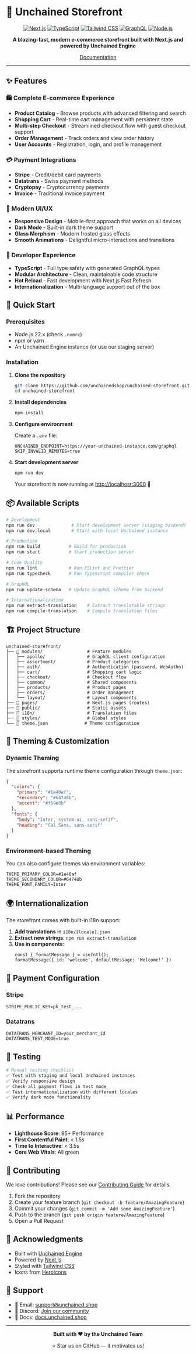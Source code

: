 # 🚀 Unchained Storefront

<div align="center">
  
  [![Next.js](https://img.shields.io/badge/Next.js%2015-black?style=for-the-badge&logo=next.js&logoColor=white)](https://nextjs.org/)
  [![TypeScript](https://img.shields.io/badge/TypeScript-007ACC?style=for-the-badge&logo=typescript&logoColor=white)](https://www.typescriptlang.org/)
  [![Tailwind CSS](https://img.shields.io/badge/Tailwind%20CSS%20v4-38B2AC?style=for-the-badge&logo=tailwind-css&logoColor=white)](https://tailwindcss.com/)
  [![GraphQL](https://img.shields.io/badge/GraphQL-E10098?style=for-the-badge&logo=graphql&logoColor=white)](https://graphql.org/)
  [![Node.js](https://img.shields.io/badge/Node.js%2022-339933?style=for-the-badge&logo=node.js&logoColor=white)](https://nodejs.org/)

  **A blazing-fast, modern e-commerce storefront built with Next.js and powered by Unchained Engine**

  [Documentation](https://docs.unchained.shop)

</div>

---

## ✨ Features

### 🛍️ Complete E-commerce Experience
- **Product Catalog** - Browse products with advanced filtering and search
- **Shopping Cart** - Real-time cart management with persistent state
- **Multi-step Checkout** - Streamlined checkout flow with guest checkout support
- **Order Management** - Track orders and view order history
- **User Accounts** - Registration, login, and profile management

### 💳 Payment Integrations
- **Stripe** - Credit/debit card payments
- **Datatrans** - Swiss payment methods
- **Cryptopay** - Cryptocurrency payments
- **Invoice** - Traditional invoice payment

### 🎨 Modern UI/UX
- **Responsive Design** - Mobile-first approach that works on all devices
- **Dark Mode** - Built-in dark theme support
- **Glass Morphism** - Modern frosted glass effects
- **Smooth Animations** - Delightful micro-interactions and transitions

### 🔧 Developer Experience
- **TypeScript** - Full type safety with generated GraphQL types
- **Modular Architecture** - Clean, maintainable code structure
- **Hot Reload** - Fast development with Next.js Fast Refresh
- **Internationalization** - Multi-language support out of the box

## 🚀 Quick Start

### Prerequisites

- Node.js 22.x (check `.nvmrc`)
- npm or yarn
- An Unchained Engine instance (or use our staging server)

### Installation

1. **Clone the repository**
   ```bash
   git clone https://github.com/unchainedshop/unchained-storefront.git
   cd unchained-storefront
   ```

2. **Install dependencies**
   ```bash
   npm install
   ```

3. **Configure environment**
   
   Create a `.env` file:
   ```env
   UNCHAINED_ENDPOINT=https://your-unchained-instance.com/graphql
   SKIP_INVALID_REMOTES=true
   ```

4. **Start development server**
   ```bash
   npm run dev
   ```

   Your storefront is now running at [http://localhost:3000](http://localhost:3000) 🎉

## 📦 Available Scripts

```bash
# Development
npm run dev              # Start development server (staging backend)
npm run dev:local        # Start with local Unchained instance

# Production
npm run build           # Build for production
npm run start           # Start production server

# Code Quality
npm run lint            # Run ESLint and Prettier
npm run typecheck       # Run TypeScript compiler check

# GraphQL
npm run update-schema   # Update GraphQL schema from backend

# Internationalization
npm run extract-translation    # Extract translatable strings
npm run compile-translation    # Compile translation files
```

## 🏗️ Project Structure

```
unchained-storefront/
├── 📁 modules/                 # Feature modules
│   ├── apollo/                # GraphQL client configuration
│   ├── assortment/            # Product categories
│   ├── auth/                  # Authentication (password, WebAuthn)
│   ├── cart/                  # Shopping cart logic
│   ├── checkout/              # Checkout flow
│   ├── common/                # Shared components
│   ├── products/              # Product pages
│   ├── orders/                # Order management
│   └── layout/                # Layout components
├── 📁 pages/                   # Next.js pages (routes)
├── 📁 public/                  # Static assets
├── 📁 i18n/                    # Translation files
├── 📁 styles/                  # Global styles
└── 📄 theme.json              # Theme configuration
```

## 🎨 Theming & Customization

### Dynamic Theming

The storefront supports runtime theme configuration through `theme.json`:

```json
{
  "colors": {
    "primary": "#1e40af",
    "secondary": "#64748b",
    "accent": "#f59e0b"
  },
  "fonts": {
    "body": "Inter, system-ui, sans-serif",
    "heading": "Cal Sans, sans-serif"
  }
}
```

### Environment-based Theming

You can also configure themes via environment variables:

```env
THEME_PRIMARY_COLOR=#1e40af
THEME_SECONDARY_COLOR=#64748b
THEME_FONT_FAMILY=Inter
```

## 🌍 Internationalization

The storefront comes with built-in i18n support:

1. **Add translations** in `i18n/[locale].json`
2. **Extract new strings**: `npm run extract-translation`
3. **Use in components**:
   ```tsx
   const { formatMessage } = useIntl();
   formatMessage({ id: 'welcome', defaultMessage: 'Welcome!' })
   ```

## 🔌 Payment Configuration

### Stripe
```env
STRIPE_PUBLIC_KEY=pk_test_...
```

### Datatrans
```env
DATATRANS_MERCHANT_ID=your_merchant_id
DATATRANS_TEST_MODE=true
```

## 🧪 Testing

```bash
# Manual testing checklist
✅ Test with staging and local Unchained instances
✅ Verify responsive design
✅ Check all payment flows in test mode
✅ Test internationalization with different locales
✅ Verify dark mode functionality
```

## 📊 Performance

- **Lighthouse Score**: 95+ Performance
- **First Contentful Paint**: < 1.5s
- **Time to Interactive**: < 3.5s
- **Core Web Vitals**: All green

## 🤝 Contributing

We love contributions! Please see our [Contributing Guide](CONTRIBUTING.md) for details.

1. Fork the repository
2. Create your feature branch (`git checkout -b feature/AmazingFeature`)
3. Commit your changes (`git commit -m 'Add some AmazingFeature'`)
4. Push to the branch (`git push origin feature/AmazingFeature`)
5. Open a Pull Request


## 🙏 Acknowledgments

- Built with [Unchained Engine](https://unchained.shop)
- Powered by [Next.js](https://nextjs.org)
- Styled with [Tailwind CSS](https://tailwindcss.com)
- Icons from [Heroicons](https://heroicons.com)

## 💬 Support

- 📧 Email: support@unchained.shop
- 💬 Discord: [Join our community](https://discord.gg/unchained)
- 📖 Docs: [docs.unchained.shop](https://docs.unchained.shop)

---

<div align="center">
  
  **Built with ❤️ by the Unchained Team**
  
  ⭐ Star us on GitHub — it motivates us!
  
</div>